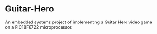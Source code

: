 # Guitar-Hero
An embedded systems project of implementing a Guitar Hero video game on a PIC18F8722 microprocessor.
